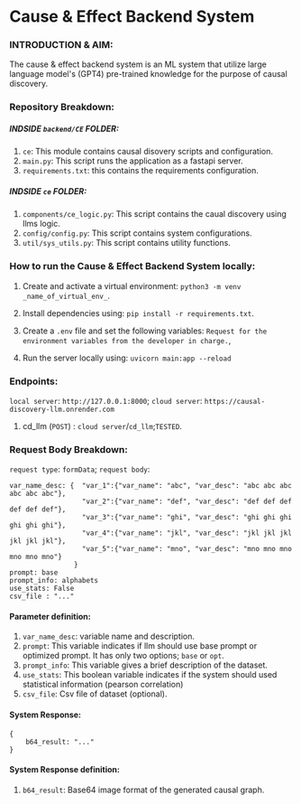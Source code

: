 # Cause & Effect Backend System

### INTRODUCTION & AIM:
The cause & effect backend system is an ML system that utilize large language model's (GPT4) pre-trained knowledge for the purpose of causal discovery.

### Repository Breakdown:

##### INDSIDE ```backend/CE``` FOLDER:
1. ```ce```: This module contains causal disovery scripts and configuration.
2. ```main.py```: This script runs the application as a fastapi server.
3. ```requirements.txt```: this contains the requirements configuration.

##### INDSIDE ```ce``` FOLDER:
1. ```components/ce_logic.py```: This script contains the caual discovery using llms logic.
2. ```config/config.py```: This script contains system configurations.
3. ```util/sys_utils.py```: This script contains utility functions.

### How to run the Cause & Effect Backend System locally:
1. Create and activate a virtual environment: ```python3 -m venv _name_of_virtual_env_```.
2. Install dependencies using: ```pip install -r requirements.txt```.
3. Create a ```.env``` file and set the following variables:
    ```Request for the environment variables from the developer in charge.```,
  
5. Run the server locally using: ```uvicorn main:app --reload```

### Endpoints:
```local server```: ```http://127.0.0.1:8000```; 
```cloud server```: ```https://causal-discovery-llm.onrender.com```

1. cd_llm (```POST```) : ```cloud server```/```cd_llm```;```TESTED```.

### Request Body Breakdown:
```request type```: ```formData```; 
```request body```:
```
var_name_desc: {  "var_1":{"var_name": "abc", "var_desc": "abc abc abc abc abc abc"}, 
                  "var_2":{"var_name": "def", "var_desc": "def def def def def def"},            
                  "var_3":{"var_name": "ghi", "var_desc": "ghi ghi ghi ghi ghi ghi"},           
                  "var_4":{"var_name": "jkl", "var_desc": "jkl jkl jkl jkl jkl jkl"},         
                  "var_5":{"var_name": "mno", "var_desc": "mno mno mno mno mno mno"}
                }
prompt: base
prompt_info: alphabets
use_stats: False
csv_file : "..."
```

#### Parameter definition:
1. ```var_name_desc```: variable name and description.
1. ```prompt```: This variable indicates if llm should use base prompt or optimized prompt. It has only two options; ```base``` or ```opt```.
2. ```prompt_info```: This variable gives a brief description of the dataset.
3. ```use_stats```: This boolean variable indicates if the system should used statistical information (pearson correlation)
4. ```csv_file```: Csv file of dataset (optional).

#### System Response:
```
{
    b64_result: "..."
}
```
#### System Response definition:
1. ```b64_result```: Base64 image format of the generated causal graph.

